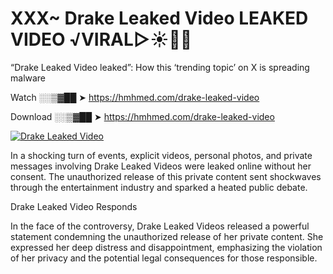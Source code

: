# XXX~ Drake Leaked Video LEAKED VIDEO ️√VIRAL▷☀️👄💥

“Drake Leaked Video leaked”: How this ‘trending topic’ on X is spreading malware

Watch ░░▒▓██ ➤ https://hmhmed.com/drake-leaked-video

Download ░░▒▓██ ➤ https://hmhmed.com/drake-leaked-video

[![Drake Leaked Video](https://i.imgur.com/dJHk4Zq.gif)](https://hmhmed.com/drake-leaked-video)

In a shocking turn of events, explicit videos, personal photos, and private messages involving Drake Leaked Videos were leaked online without her consent. The unauthorized release of this private content sent shockwaves through the entertainment industry and sparked a heated public debate.

Drake Leaked Video Responds

In the face of the controversy, Drake Leaked Videos released a powerful statement condemning the unauthorized release of her private content. She expressed her deep distress and disappointment, emphasizing the violation of her privacy and the potential legal consequences for those responsible.